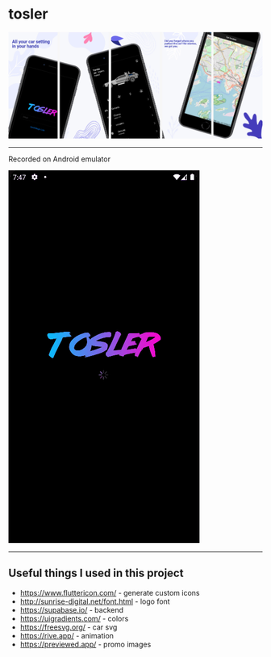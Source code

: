 # tosler

![Teslor app store promo](/promo/appstore/combined.png "Teslor app store promo")

---

Recorded on Android emulator

![Teslor gif](/promo/toslergif.gif "gif")

---

## Useful things I used in this project

- https://www.fluttericon.com/ - generate custom icons
- http://sunrise-digital.net/font.html - logo font
- https://supabase.io/ - backend
- https://uigradients.com/ - colors
- https://freesvg.org/ - car svg
- https://rive.app/ - animation
- https://previewed.app/ - promo images
